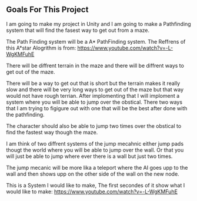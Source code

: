 ## Goals For This Project
I am going to make my project in Unity and I am going to make a Pathfinding system that will find the fasest way to get out from a maze. 

The Path Finding system will be a A* PathFinding system. The Reffrens of this A*star Alogrithm is from: https://www.youtube.com/watch?v=-L-WgKMFuhE

There will be diffrent terrain in the maze and there will be diffrent ways to get out of the maze. 

There will be a way to get out that is short but the terrain makes it really slow and there will be very long ways to get out of the maze but that way would not have rough terrian. After implomenting that I will imploment a system where you will be able to jump over the obstical. There two ways that I am trying to figigure out with one that will be the best after done with the pathfinding.  

The character should also be able to jump two times over the obstical to find the fastest way though the maze. 

I am think of two diffrent systems of the jump mecahnic either jump pads thougt the world where you will be able to jump over the wall. Or that you will just be able to jump where ever there is a wall but just two times.

The jump mecanic will be more lika a teleport where the AI goes upp to the wall and then shows upp on the other side of the wall on the new node.  


This is a System I would like to make, The first secondes of it show what I would like to make: https://www.youtube.com/watch?v=-L-WgKMFuhE
